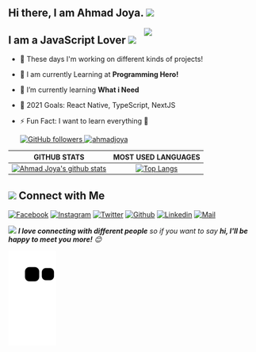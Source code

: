 <!-- welcome message -->
<h2>Hi there, I am Ahmad Joya. <img src="https://media.giphy.com/media/hvRJCLFzcasrR4ia7z/giphy.gif" width="25px"> </h2>

<img align='right' src="https://media.giphy.com/media/Wsju5zAb5kcOfxJV9i/giphy.gif" width="230">

## I am a JavaScript Lover <img src="https://media.giphy.com/media/WUlplcMpOCEmTGBtBW/giphy.gif" width="30">

- 🔭 These days I'm working on different kinds of projects!
- 📙 I am currently Learning at **Programming Hero!**
- 🌱 I’m currently learning **What i Need**
- 🎯 2021 Goals: React Native, TypeScript, NextJS
- ⚡ Fun Fact: I want to learn everything 🤣

  <a href="https://github.com/ahmadjoya" target="_blank">
    <img alt="GitHub followers" src="https://img.shields.io/github/followers/ahmadjoya?label=Github&style=flat">
  </a>
  <a href="https://github.com/ahmadjoya" target="_blank">
    <img src="https://komarev.com/ghpvc/?username=ahmadjoya&label=Views&color=brightgreen&style=flat" alt="ahmadjoya" />
  </a>
|GITHUB STATS|MOST USED LANGUAGES|
|:---:|:---:|
|[![Ahmad Joya's github stats](https://github-readme-stats.vercel.app/api?username=ahmadjoya&count_private=true&show_icons=true&theme=tokyonight)](https://github.com/ahmadjoya/github-readme-stats)|[![Top Langs](https://github-readme-stats-rust-three.vercel.app/api/top-langs/?username=ahmadjoya&hide=Rich%20Text&langs_count=20&layout=compact&theme=tokyonight)](https://github.com/ahmadjoya/github-readme-stats)|

## <img src="https://media.giphy.com/media/5WJ6SOKeNKrSzblU4R/giphy.gif" width="25"> Connect with Me

[![Facebook](https://img.shields.io/badge/Facebook-1877F2?style=for-the-badge&logo=facebook&logoColor=white)](https://www.facebook.com/ahmadjoya.af/)
[![Instagram](https://img.shields.io/badge/Instagram-E4405F?style=for-the-badge&logo=instagram&logoColor=white)](https://www.instagram.com/ahmadjoya.af/)
[![Twitter](https://img.shields.io/badge/Twitter-1DA1F2?style=for-the-badge&logo=twitter&logoColor=white)](https://twitter.com/ahmadjoya_af)
[![Github](https://img.shields.io/badge/GitHub-100000?style=for-the-badge&logo=github&logoColor=white)](https://github.com/ahmadjoya)
[![Linkedin](https://img.shields.io/badge/LinkedIn-0077B5?style=for-the-badge&logo=linkedin&logoColor=white)](https://www.linkedin.com/in/ahmadjoya/)
[![Mail](https://img.shields.io/badge/Gmail-D14836?style=for-the-badge&logo=gmail&logoColor=white)](mailto:joya.abn@gmail.com)

<!-- [![Discord](https://img.shields.io/badge/Discord-7289DA?style=for-the-badge&logo=discord&logoColor=white)](https://discord.com/) -->

<img src="https://media.giphy.com/media/LnQjpWaON8nhr21vNW/giphy.gif" width="60"> <em><b>I love connecting with different people</b> so if you want to say <b>hi, I'll be happy to meet you more!</b> 😊</em>

![Snake animation](https://github.com/ahmadjoya/ahmadjoya/blob/output/github-contribution-grid-snake.svg)
